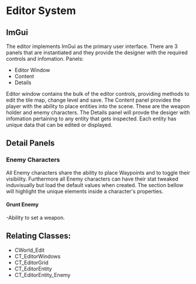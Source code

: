 # Editor System

## ImGui

The editor implements ImGui as the primary user interface. There are 3 panels that are instantiated and they provide the designer with the required controls and infomation.
Panels: 
- Editor Window
- Content
- Details

Editor window contains the bulk of the editor controls, providing methods to edit the tile map, change level and save. 
The Content panel provides the player with the ability to place entities into the scene. These are the weapon holder and enemy characters.
The Details panel will provde the desiger with infomation pertaining to any entity that gets inspected. Each entity has unique data that can be edited or displayed.

## Detail Panels
### Enemy Characters
All Enemy characters share the ability to place Waypoints and to toggle their visibility. 
Furthermore all Enemy characters can have their stat tweaked induvisually but load the default values when created.
The section bellow will highlight the unique elements inside a character's properties.
#### Grunt Enemy
-Ability to set a weapon.





## Relating Classes:

- CWorld_Edit
- CT_EditorWindows
- CT_EditorGrid
- CT_EditorEntity
- CT_EditorEntity_Enemy